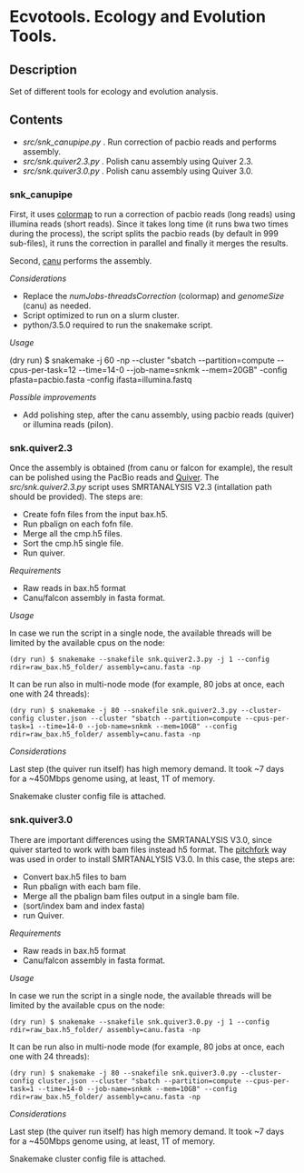 # Ecvotools. Ecology and Evolution Tools.

## Description 

Set of different tools for ecology and evolution analysis.

## Contents

* _src/snk_canupipe.py_ . Run correction of pacbio reads and performs assembly.
* _src/snk.quiver2.3.py_ . Polish canu assembly using Quiver 2.3.
* _src/snk.quiver3.0.py_ . Polish canu assembly using Quiver 3.0.

### snk_canupipe

First, it uses [colormap](https://github.com/cchauve/CoLoRMap) to run a correction of pacbio reads (long reads) using illumina reads (short reads). Since it takes long time (it runs bwa two times during the process), the script splits the pacbio reads (by default in 999 sub-files), it runs the correction in parallel and finally it merges the results.

Second, [canu](https://github.com/marbl/canu) performs the assembly.

_Considerations_

- Replace the _numJobs_-_threadsCorrection_ (colormap) and _genomeSize_ (canu) as needed.
- Script optimized to run on a slurm cluster.
- python/3.5.0 required to run the snakemake script.

_Usage_

(dry run) $ snakemake -j 60 -np --cluster "sbatch --partition=compute --cpus-per-task=12 --time=14-0 --job-name=snkmk --mem=20GB" -config pfasta=pacbio.fasta -config ifasta=illumina.fastq    

_Possible improvements_

- Add polishing step, after the canu assembly, using pacbio reads (quiver) or illumina reads (pilon).

### snk.quiver2.3

Once the assembly is obtained (from canu or falcon for example), the result can be polished using the PacBio reads and [Quiver](https://github.com/PacificBiosciences/GenomicConsensus). The _src/snk.quiver2.3.py_ script uses SMRTANALYSIS V2.3 (intallation path should be provided). The steps are:

 - Create fofn files from the input bax.h5.
 - Run pbalign on each fofn file.
 - Merge all the cmp.h5 files.
 - Sort the cmp.h5 single file.
 - Run quiver.
 
_Requirements_

 - Raw reads in bax.h5 format
 - Canu/falcon assembly in fasta format.

_Usage_

In case we run the script in a single node, the available threads will be limited by the available cpus on the node:
```{bash}
(dry run) $ snakemake --snakefile snk.quiver2.3.py -j 1 --config rdir=raw_bax.h5_folder/ assembly=canu.fasta -np
 ```
It can be run also in multi-node mode (for example, 80 jobs at once, each one with 24 threads):
```{bash}
(dry run) $ snakemake -j 80 --snakefile snk.quiver2.3.py --cluster-config cluster.json --cluster "sbatch --partition=compute --cpus-per-task=1 --time=14-0 --job-name=snkmk --mem=10GB" --config rdir=raw_bax.h5_folder/ assembly=canu.fasta -np
```
_Considerations_

Last step (the quiver run itself) has high memory demand. It took ~7 days for a ~450Mbps genome using, at least, 1T of memory.

Snakemake cluster config file is attached.

### snk.quiver3.0

There are important differences using the SMRTANALYSIS V3.0, since quiver started to work with bam files instead h5 format. The [pitchfork](https://github.com/PacificBiosciences/pitchfork/) way was used in order to install SMRTANALYSIS V3.0. In this case, the steps are:

 - Convert bax.h5 files to bam
 - Run pbalign with each bam file.
 - Merge all the pbalign bam files output in a single bam file.
 - (sort/index bam and index fasta)
 - run Quiver.
 
_Requirements_

 - Raw reads in bax.h5 format
 - Canu/falcon assembly in fasta format.
 
_Usage_

In case we run the script in a single node, the available threads will be limited by the available cpus on the node:
```{bash}
(dry run) $ snakemake --snakefile snk.quiver3.0.py -j 1 --config rdir=raw_bax.h5_folder/ assembly=canu.fasta -np
 ```
It can be run also in multi-node mode (for example, 80 jobs at once, each one with 24 threads):
```{bash}
(dry run) $ snakemake -j 80 --snakefile snk.quiver3.0.py --cluster-config cluster.json --cluster "sbatch --partition=compute --cpus-per-task=1 --time=14-0 --job-name=snkmk --mem=10GB" --config rdir=raw_bax.h5_folder/ assembly=canu.fasta -np
```
_Considerations_

Last step (the quiver run itself) has high memory demand. It took ~7 days for a ~450Mbps genome using, at least, 1T of memory.

Snakemake cluster config file is attached.
